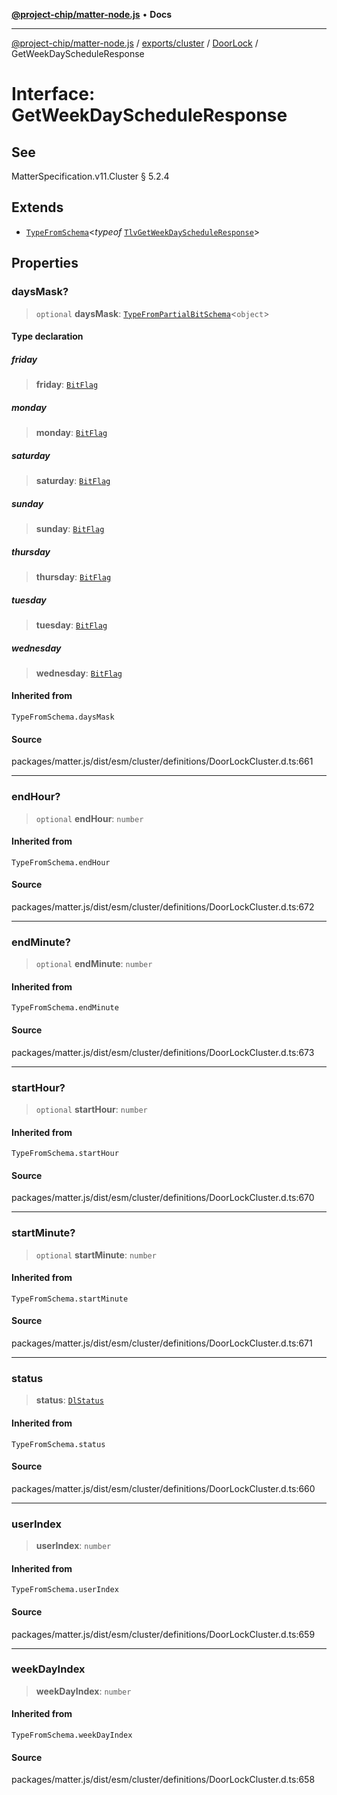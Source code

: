 [**@project-chip/matter-node.js**](../../../../../README.md) • **Docs**

***

[@project-chip/matter-node.js](../../../../../modules.md) / [exports/cluster](../../../README.md) / [DoorLock](../README.md) / GetWeekDayScheduleResponse

# Interface: GetWeekDayScheduleResponse

## See

MatterSpecification.v11.Cluster § 5.2.4

## Extends

- [`TypeFromSchema`](../../../../tlv/README.md#typefromschemas)\<*typeof* [`TlvGetWeekDayScheduleResponse`](../README.md#tlvgetweekdayscheduleresponse)\>

## Properties

### daysMask?

> `optional` **daysMask**: [`TypeFromPartialBitSchema`](../../../../schema/README.md#typefrompartialbitschemat)\<`object`\>

#### Type declaration

##### friday

> **friday**: [`BitFlag`](../../../../schema/README.md#bitflag)

##### monday

> **monday**: [`BitFlag`](../../../../schema/README.md#bitflag)

##### saturday

> **saturday**: [`BitFlag`](../../../../schema/README.md#bitflag)

##### sunday

> **sunday**: [`BitFlag`](../../../../schema/README.md#bitflag)

##### thursday

> **thursday**: [`BitFlag`](../../../../schema/README.md#bitflag)

##### tuesday

> **tuesday**: [`BitFlag`](../../../../schema/README.md#bitflag)

##### wednesday

> **wednesday**: [`BitFlag`](../../../../schema/README.md#bitflag)

#### Inherited from

`TypeFromSchema.daysMask`

#### Source

packages/matter.js/dist/esm/cluster/definitions/DoorLockCluster.d.ts:661

***

### endHour?

> `optional` **endHour**: `number`

#### Inherited from

`TypeFromSchema.endHour`

#### Source

packages/matter.js/dist/esm/cluster/definitions/DoorLockCluster.d.ts:672

***

### endMinute?

> `optional` **endMinute**: `number`

#### Inherited from

`TypeFromSchema.endMinute`

#### Source

packages/matter.js/dist/esm/cluster/definitions/DoorLockCluster.d.ts:673

***

### startHour?

> `optional` **startHour**: `number`

#### Inherited from

`TypeFromSchema.startHour`

#### Source

packages/matter.js/dist/esm/cluster/definitions/DoorLockCluster.d.ts:670

***

### startMinute?

> `optional` **startMinute**: `number`

#### Inherited from

`TypeFromSchema.startMinute`

#### Source

packages/matter.js/dist/esm/cluster/definitions/DoorLockCluster.d.ts:671

***

### status

> **status**: [`DlStatus`](../enumerations/DlStatus.md)

#### Inherited from

`TypeFromSchema.status`

#### Source

packages/matter.js/dist/esm/cluster/definitions/DoorLockCluster.d.ts:660

***

### userIndex

> **userIndex**: `number`

#### Inherited from

`TypeFromSchema.userIndex`

#### Source

packages/matter.js/dist/esm/cluster/definitions/DoorLockCluster.d.ts:659

***

### weekDayIndex

> **weekDayIndex**: `number`

#### Inherited from

`TypeFromSchema.weekDayIndex`

#### Source

packages/matter.js/dist/esm/cluster/definitions/DoorLockCluster.d.ts:658
